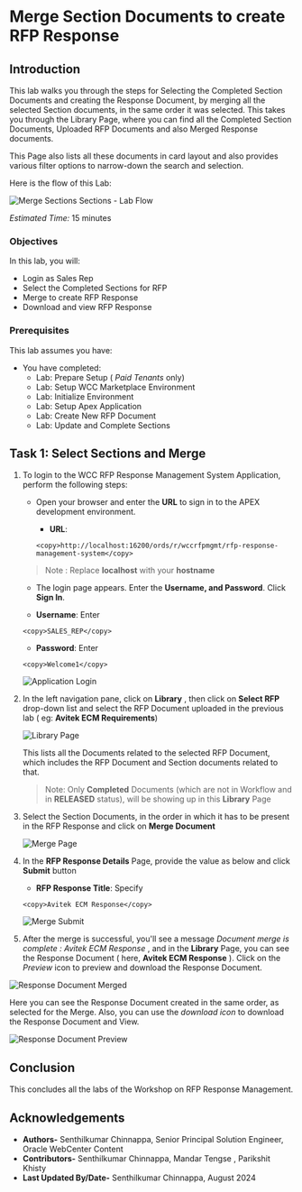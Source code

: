 # Merge Section Documents to create RFP Response

## Introduction

This lab walks you through the steps for Selecting the Completed Section Documents and creating the Response Document, by merging all the selected Section documents, in the same order it was selected. This takes you through the Library Page, where you can find all the Completed Section Documents, Uploaded RFP Documents and also Merged Response documents.

This Page also lists all these documents in card layout and also provides various filter options to narrow-down the search and selection.

Here is the flow of this Lab:

  ![Merge Sections Sections - Lab Flow](./images/merge_sections_flow.png "Merge Sections - Lab Flow")

*Estimated Time:* 15 minutes

### Objectives

In this lab, you will:

* Login as Sales Rep
* Select the Completed Sections for RFP
* Merge to create RFP Response
* Download and view RFP Response

### Prerequisites

This lab assumes you have:

* You have completed:
  * Lab: Prepare Setup ( *Paid Tenants* only)
  * Lab: Setup WCC Marketplace Environment
  * Lab: Initialize Environment
  * Lab: Setup Apex Application
  * Lab: Create New RFP Document
  * Lab: Update and Complete Sections

## Task 1: Select Sections and Merge

1. To login to the WCC RFP Response Management System Application, perform the following steps:
   * Open your browser and enter the **URL** to sign in to the APEX development environment.

      * **URL**:

      ```text
      <copy>http://localhost:16200/ords/r/wccrfpmgmt/rfp-response-management-system</copy>
      ```

   > Note : Replace **localhost** with your **hostname**

   * The login page appears. Enter the **Username, and Password**. Click **Sign In**.

   * **Username**: Enter

    ```text
    <copy>SALES_REP</copy>
    ```

   * **Password**: Enter

    ```text
    <copy>Welcome1</copy>
    ```

   ![Application Login](images/merge_sections_task1_step1.png "Login to APEX Application")

2. In the left navigation pane, click on **Library** , then click on **Select RFP** drop-down list and select the RFP Document uploaded in the previous lab ( eg: **Avitek ECM Requirements**)

   ![Library Page](images/merge_sections_task1_step2.png "Library Page")

   This lists all the Documents related to the selected RFP Document, which includes the RFP Document and Section documents related to that.

   > Note: Only **Completed** Documents (which are not in Workflow and in **RELEASED** status), will be showing up in this **Library** Page

3. Select the Section Documents, in the order in which it has to be present in the RFP Response and click on **Merge Document**

   ![Merge Page](images/merge_sections_task1_step3.png "Merge Page")

4. In the **RFP Response Details** Page, provide the value as below and click **Submit** button

   * **RFP Response Title**: Specify

    ```text
    <copy>Avitek ECM Response</copy>
    ```

   ![Merge Submit](images/merge_sections_task1_step4.png "Merge Submit")

5. After the merge is successful, you'll see a message *Document merge is complete : Avitek ECM Response* , and in the **Library** Page, you can see the Response Document ( here, **Avitek ECM Response** ). Click on the *Preview* icon to preview and download the Response Document.

  ![Response Document Merged](images/merge_sections_task1_step5_1.png "Response Document Merged")

   Here you can see the Response Document created in the same order, as selected for the Merge. Also, you can use the *download icon* to download the Response Document and View.

   ![Response Document Preview](images/merge_sections_task1_step5_2.png "Response Document Preview")

## Conclusion

This concludes all the labs of the Workshop on RFP Response Management.

## Acknowledgements

* **Authors-** Senthilkumar Chinnappa, Senior Principal Solution Engineer, Oracle WebCenter Content
* **Contributors-** Senthilkumar Chinnappa, Mandar Tengse , Parikshit Khisty
* **Last Updated By/Date-** Senthilkumar Chinnappa, August 2024
